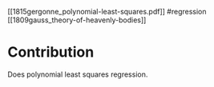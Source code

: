 [[1815gergonne_polynomial-least-squares.pdf]]
#regression
[[1809gauss_theory-of-heavenly-bodies]]

# Contribution 

   Does polynomial least squares regression. 
